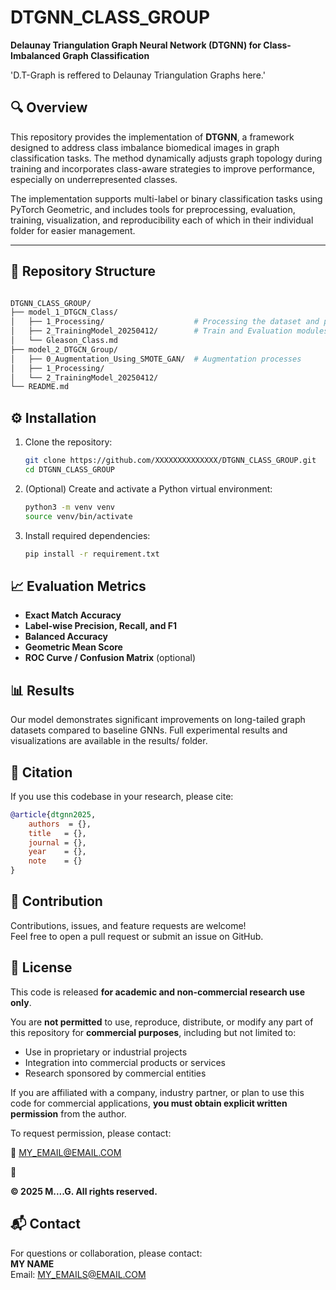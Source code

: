 # DTGNN_CLASS_GROUP

**Delaunay Triangulation Graph Neural Network (DTGNN) for Class-Imbalanced Graph Classification**

'D.T-Graph is reffered to Delaunay Triangulation Graphs here.'


## 🔍 Overview

This repository provides the implementation of **DTGNN**, a framework designed to address class imbalance biomedical images in graph classification tasks. The method dynamically adjusts graph topology during training and incorporates class-aware strategies to improve performance, especially on underrepresented classes.

The implementation supports multi-label or binary classification tasks using PyTorch Geometric, and includes tools for preprocessing, evaluation, training, visualization, and reproducibility each of which in their individual folder for easier management.

---

## 📂 Repository Structure

```bash

DTGNN_CLASS_GROUP/
├── model_1_DTGCN_Class/
│   ├── 1_Processing/                    # Processing the dataset and providing the D.T-Graphs
│   ├── 2_TrainingModel_20250412/        # Train and Evaluation modules 
│   └── Gleason_Class.md                 
├── model_2_DTGCN_Group/
│   ├── 0_Augmentation_Using_SMOTE_GAN/  # Augmentation processes
│   ├── 1_Processing/
│   └── 2_TrainingModel_20250412/
└── README.md
```

## ⚙️ Installation

1. Clone the repository:
   ```bash
   git clone https://github.com/XXXXXXXXXXXXXX/DTGNN_CLASS_GROUP.git
   cd DTGNN_CLASS_GROUP
   ```
2. (Optional) Create and activate a Python virtual environment:
   ```bash
   python3 -m venv venv
   source venv/bin/activate
   ```
3. Install required dependencies:
   ```bash
   pip install -r requirement.txt
   ```


## 📈 Evaluation Metrics

- **Exact Match Accuracy**
- **Label-wise Precision, Recall, and F1**
- **Balanced Accuracy**
- **Geometric Mean Score**
- **ROC Curve / Confusion Matrix** (optional)

## 📊 Results

Our model demonstrates significant improvements on long-tailed graph datasets compared to baseline GNNs. Full experimental results and visualizations are available in the results/ folder.


## 📘 Citation

If you use this codebase in your research, please cite:

```bibtex
@article{dtgnn2025,
    authors  = {},
    title   = {},
    journal = {},
    year    = {},
    note    = {}
}
```

## 🤝 Contribution

Contributions, issues, and feature requests are welcome!  
Feel free to open a pull request or submit an issue on GitHub.

## 📄 License

This code is released **for academic and non-commercial research use only**.

You are **not permitted** to use, reproduce, distribute, or modify any part of this repository for **commercial purposes**, including but not limited to:
- Use in proprietary or industrial projects
- Integration into commercial products or services
- Research sponsored by commercial entities

If you are affiliated with a company, industry partner, or plan to use this code for commercial applications, **you must obtain explicit written permission** from the author.

To request permission, please contact:

📧 MY_EMAIL@EMAIL.COM

🔗 

**© 2025 M....G. All rights reserved.**


## 📬 Contact

For questions or collaboration, please contact:  
**MY NAME**  
Email: MY_EMAILS@EMAIL.COM
